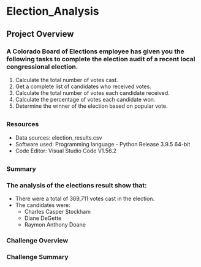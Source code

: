 # Election_Analysis

## Project Overview

### A Colorado Board of Elections employee has given you the following tasks to complete the election audit of a recent local congressional election.

1. Calculate the total number of votes cast.
2. Get a complete list of candidates who received votes.
3. Calculate the total number of votes each candidate received.
4. Calculate the percentage of votes each candidate won.
5. Determine the winner of the election based on popular vote.

##
### Resources
- Data sources: election_results.csv
- Software used: Programming language - Python Release 3.9.5 64-bit
- Code Editor: Visual Studio Code V1.56.2


##
### Summary
### The analysis of the elections result show that:

- There were a total of 369,711 votes cast in the election.
- The candidates were:
     - Charles Casper Stockham
     - Diane DeGette
     - Raymon Anthony Doane



### Challenge Overview



### Challenge Summary
